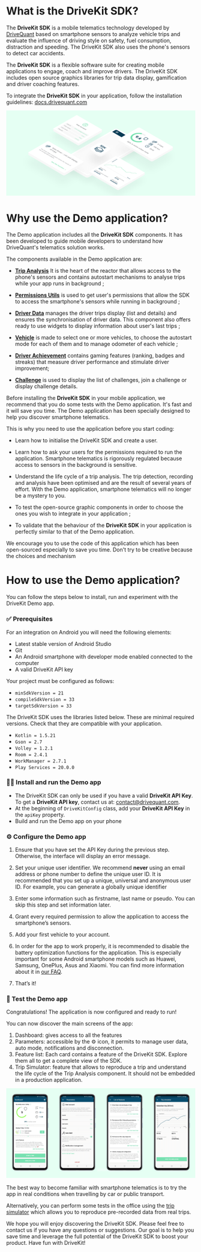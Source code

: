 # What is the DriveKit SDK?
The **DriveKit SDK** is a mobile telematics technology developed by [DriveQuant](https://www.drivequant.com/) based on smartphone sensors to analyze vehicle trips and evaluate the influence of driving style on safety, fuel consumption, distraction and speeding. 
The DriveKit SDK also uses the phone's sensors to detect car accidents.

The **DriveKit SDK** is a flexible software suite for creating mobile applications to engage, coach and improve drivers. 
The DriveKit SDK includes open source graphics libraries for trip data display, gamification and driver coaching features.

To integrate the **DriveKit SDK** in your application, follow the installation guidelines: [docs.drivequant.com](https://docs.drivequant.com)

![Android Demo App - Illustrations](https://github.com/DriveQuantPublic/drivekit-ui-android/blob/develop/Demo%20App%20-%20Illustration.png)

# Why use the Demo application?

The Demo application includes all the **DriveKit SDK** components. It has been developed to guide mobile developers to understand how DriveQuant's telematics solution works.

The components available in the Demo application are:
* **[Trip Analysis](https://docs.drivequant.com/trip-analysis/introduction)** It is the heart of the reactor that allows access to the phone's sensors and contains autostart mechanisms to analyse trips while your app runs in background ;

* **[Permissions Utils](https://docs.drivequant.com/permissions-utils/introduction)** is used to get user's permissions that allow the SDK to access the smartphone's sensors while running in background ;
* **[Driver Data](https://docs.drivequant.com/driver-data/introduction)** manages the driver trips display (list and details) and ensures the synchronisation of driver data. This component also offers ready to use widgets to display information about user's last trips ;
* **[Vehicle](https://docs.drivequant.com/vehicle/introduction)** is made to select one or more vehicles, to choose the autostart mode for each of them and to manage odometer of each vehicle ;
* **[Driver Achievement](https://docs.drivequant.com/driver-achievement/introduction)** contains gaming features (ranking, badges and streaks) that measure driver performance and stimulate driver improvement;
* **[Challenge](https://docs.drivequant.com/challange/introduction)** is used to display the list of challenges, join a challenge or display challenge details.

Before installing the **DriveKit SDK** in your mobile application, we recommend that you do some tests with the Demo application. It's fast and it will save you time. The Demo application has been specially designed to help you discover smartphone telematics. 


This is why you need to use the application before you start coding:
* Learn how to initialise the DriveKit SDK and create a user.
* Learn how to ask your users for the permissions required to run the application. Smartphone telematics is rigorously regulated because access to sensors in the background is sensitive. 
* Understand the life cycle of a trip analysis. The trip detection, recording and analysis have been optimised and are the result of several years of effort. With the Demo application, smartphone telematics will no longer be a mystery to you.

* To test the open-source graphic components in order to choose the ones you wish to integrate in your application ;
* To validate that the behaviour of the **DriveKit SDK** in your application is perfectly similar to that of the Demo application.

We encourage you to use the code of this application which has been open-sourced especially to save you time. Don't try to be creative because the choices and mechanism


# How to use the Demo application?

You can follow the steps below to install, run and experiment with the DriveKit Demo app.

### ✅ Prerequisites
For an integration on Android you will need the following elements:
* Latest stable version of Android Studio
* Git
* An Android smartphone with developer mode enabled connected to the computer 
* A valid DriveKit API key

Your project must be configured as follows: 
* `minSdkVersion = 21`
* `compileSdkVersion = 33`
* `targetSdkVersion = 33`

The DriveKit SDK uses the libraries listed below. These are minimal required versions. Check that they are compatible with your application.
* `Kotlin = 1.5.21`
* `Gson = 2.7`
* `Volley = 1.2.1`
* `Room = 2.4.1`
* `WorkManager = 2.7.1`
* `Play Services = 20.0.0`


### 🧑‍💻 Install and run the Demo app

* The DriveKit SDK can only be used if you have a valid **DriveKit API Key**. To get a **DriveKit API key**, contact us at: <contact@drivequant.com>.
* At the beginning of `DriveKitConfig` class, add your **DriveKit API Key** in the `apiKey` property.
* Build and run the Demo app on your phone


### ⚙️ Configure the Demo app
1. Ensure that you have set the API Key during the previous step. Otherwise, the interface will display an error message.
1. Set your unique user identifier. We recommend **never** using an email address or phone number to define the unique user ID. It is recommended that you set up a unique, universal and anonymous user ID. For example, you can generate a globally unique identifier 

1. Enter some information such as firstname, last name or pseudo. You can skip this step and set information later.
1. Grant every required permission to allow the application to access the smartphone’s sensors.
1. Add your first vehicle to your account.
1. In order for the app to work properly, it is recommended to disable the battery optimization functions for the application. This is especially important for some Android smartphone models such as Huawei, Samsung, OnePlus, Asus and Xiaomi. You can find more information about it in [our FAQ](https://drivequant.zendesk.com/hc/en-gb/articles/360007407020-How-to-disable-battery-optimization-on-your-smartphone-).
1. That’s it!


### 🚗 Test the Demo app

Congratulations! The application is now configured and ready to run!

You can now discover the main screens of the app:
1. Dashboard: gives access to all the features
1. Parameters: accessible by the ⚙️ icon, it permits to manage user data, auto mode, notifications and disconnection.
1. Feature list: Each card contains a feature of the DriveKit SDK. Explore them all to get a complete view of the SDK.
1. Trip Simulator: feature that allows to reproduce a trip and understand the life cycle of the Trip Analysis component. It should not be embedded in a production application.

![Android Demo App - Illustrations](https://github.com/DriveQuantPublic/drivekit-ui-android/blob/develop/Demo%20App%20-%20Screenshots.png)

The best way to become familiar with smartphone telematics is to try the app in real conditions when travelling by car or public transport.

Alternatively, you can perform some tests in the office using the [trip simulator](https://docs.drivequant.com/trip-analysis/trip-simulator) which allows you to reproduce pre-recorded data from real trips.

We hope you will enjoy discovering the DriveKit SDK. Please feel free to contact us if you have any questions or suggestions. Our goal is to help you save time and leverage the full potential of the DriveKit SDK to boost your product.
Have fun with DriveKit!
